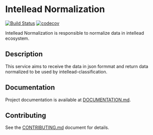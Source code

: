 # Intellead Normalization

[![Build Status](https://travis-ci.org/intellead/intellead-normalization.svg?branch=master)](https://travis-ci.org/intellead/intellead-normalization)
[![codecov](https://codecov.io/gh/intellead/intellead-normalization/branch/master/graph/badge.svg)](https://codecov.io/gh/intellead/intellead-normalization)

Intellead Normalization is responsible to normalize data in intellead ecosystem.

## Description

This service aims to receive the data in json formmat and return data normalized to be used by intellead-classification.

## Documentation

Project documentation is available at [DOCUMENTATION.md](./DOCUMENTATION.md).

## Contributing

See the [CONTRIBUTING.md](./CONTRIBUTING.md) document for details.

